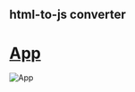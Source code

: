 ## html-to-js converter

# [App](https://boriskrasko.github.io/html-to-js)

![App](https://boriskrasko.github.io/html-to-js/pages/html-to-js.png)

